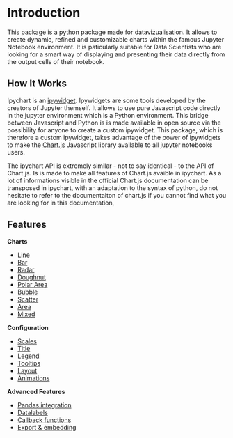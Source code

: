 # Introduction

This package is a python package made for datavizualisation. It allows to create dynamic, refined and customizable charts within the famous Jupyter Notebook environment. It is paticularly suitable for Data Scientists who are looking for a smart way of displaying and presenting their data directly from the output cells of their notebook.

## How It Works

Ipychart is an [ipywidget](https://ipywidgets.readthedocs.io/en/stable/). Ipywidgets are some tools developed by the creators of Jupyter themself. It allows to use pure Javascript code directly in the jupyter environment which is a Python environment. This bridge between Javascript and Python is is made available in open source via the possibility for anyone to create a custom ipywidget. This package, which is therefore a custom ipywidget, takes advantage of the power of ipywidgets to make the [Chart.js](https://www.chartjs.org/) Javascript library available to all jupyter notebooks users.

The ipychart API is extremely similar - not to say identical - to the API of Chart.js. Is is made to make all features of Chart.js avaible in ipychart. As a lot of informations visible in the official Chart.js documentation can be transposed in ipychart, with an adaptation to the syntax of python, do not hesitate to refer to the documentaiton of chart.js if you cannot find what you are looking for in this documentation,

## Features

**Charts**

* [Line](../user_guide/charts.md#Line)
* [Bar](../user_guide/charts.md#Bar)
* [Radar](../user_guide/charts.md#Radar)
* [Doughnut](../user_guide/charts.md#Doughnut)
* [Polar Area](../user_guide/charts.md#Polar\Area)
* [Bubble](../user_guide/charts.md#Bubble)
* [Scatter](../user_guide/charts.md#Scatter)
* [Area](../user_guide/charts.md#Area)
* [Mixed](../user_guide/charts.md#Mixed)

**Configuration**

* [Scales](../user_guide/config.md#Scales)
* [Title](../user_guide/config.md#Title)
* [Legend](../user_guide/config.md#Legend)
* [Tooltips](../user_guide/config.md#Tooltips)
* [Layout](../user_guide/config.md#Layout)
* [Animations](../user_guide/config.md#Animations)

**Advanced Features**

* [Pandas integration](../user_guide/advanced.md#Work\with\Pandas\Dataframes\and\Numpy\Arrays)
* [Datalabels](../user_guide/advanced.md#Advanced\configuration\with\callback\functions)
* [Callback functions](../user_guide/advanced.md#Advanced\configuration\with\callback\functions)
* [Export & embedding](../user_guide/advanced.md#Advanced\configuration\with\callback\functions)
